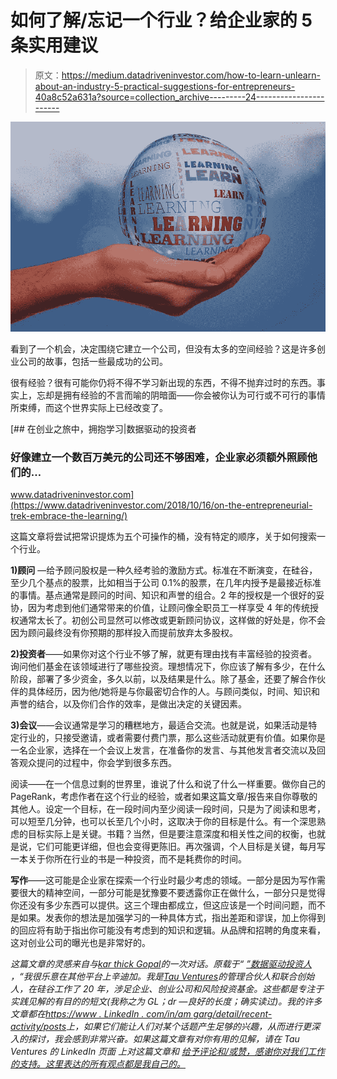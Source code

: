 # 如何了解/忘记一个行业？给企业家的 5 条实用建议

> 原文：<https://medium.datadriveninvestor.com/how-to-learn-unlearn-about-an-industry-5-practical-suggestions-for-entrepreneurs-40a8c52a631a?source=collection_archive---------24----------------------->

![](img/d22bb566654030dc1f1e5d5ed30783b6.png)

看到了一个机会，决定围绕它建立一个公司，但没有太多的空间经验？这是许多创业公司的故事，包括一些最成功的公司。

很有经验？很有可能你仍将不得不学习新出现的东西，不得不抛弃过时的东西。事实上，忘却是拥有经验的不言而喻的阴暗面——你会被你认为可行或不可行的事情所束缚，而这个世界实际上已经改变了。

[](https://www.datadriveninvestor.com/2018/10/16/on-the-entrepreneurial-trek-embrace-the-learning/) [## 在创业之旅中，拥抱学习|数据驱动的投资者

### 好像建立一个数百万美元的公司还不够困难，企业家必须额外照顾他们的…

www.datadriveninvestor.com](https://www.datadriveninvestor.com/2018/10/16/on-the-entrepreneurial-trek-embrace-the-learning/) 

这篇文章将尝试把常识提炼为五个可操作的桶，没有特定的顺序，关于如何搜索一个行业。

**1)顾问** —给予顾问股权是一种久经考验的激励方式。标准在不断演变，在硅谷，至少几个基点的股票，比如相当于公司 0.1%的股票，在几年内授予是最接近标准的事情。基点通常是顾问的时间、知识和声誉的组合。2 年的授权是一个很好的妥协，因为考虑到他们通常带来的价值，让顾问像全职员工一样享受 4 年的传统授权通常太长了。初创公司显然可以修改或更新顾问协议，这样做的好处是，你不会因为顾问最终没有你预期的那样投入而提前放弃太多股权。

**2)投资者**——如果你对这个行业不够了解，就更有理由找有丰富经验的投资者。询问他们基金在该领域进行了哪些投资。理想情况下，你应该了解有多少，在什么阶段，部署了多少资金，多久以前，以及结果是什么。除了基金，还要了解合作伙伴的具体经历，因为他/她将是与你最密切合作的人。与顾问类似，时间、知识和声誉的结合，以及你们合作的效率，是做出决定的关键因素。

**3)会议**——会议通常是学习的糟糕地方，最适合交流。也就是说，如果活动是特定行业的，只接受邀请，或者需要付费门票，那么这些活动就更有价值。如果你是一名企业家，选择在一个会议上发言，在准备你的发言、与其他发言者交流以及回答观众提问的过程中，你会学到很多东西。

阅读——在一个信息过剩的世界里，谁说了什么和说了什么一样重要。做你自己的 PageRank，考虑作者在这个行业的经验，或者如果这篇文章/报告来自你尊敬的其他人。设定一个目标，在一段时间内至少阅读一段时间，只是为了阅读和思考，可以短至几分钟，也可以长至几个小时，这取决于你的目标是什么。有一个深思熟虑的目标实际上是关键。书籍？当然，但是要注意深度和相关性之间的权衡，也就是说，它们可能更详细，但也会变得更陈旧。再次强调，个人目标是关键，每月写一本关于你所在行业的书是一种投资，而不是耗费你的时间。

**写作**——这可能是企业家在探索一个行业时最少考虑的领域。一部分是因为写作需要很大的精神空间，一部分可能是犹豫要不要透露你正在做什么，一部分只是觉得你还没有多少东西可以提供。这三个理由都成立，但这应该是一个时间问题，而不是如果。发表你的想法是加强学习的一种具体方式，指出差距和谬误，加上你得到的回应将有助于指出你可能没有考虑到的知识和逻辑。从品牌和招聘的角度来看，这对创业公司的曝光也是非常好的。

*这篇文章的灵感来自与*[*kar thick Gopal*](https://www.linkedin.com/in/karthickgopal/)*的一次对话。原载于“* [*”数据驱动投资人*](https://www.datadriveninvestor.com/2020/02/16/how-to-learn-unlearn-about-an-industry-5-practical-suggestions-for-entrepreneurs/) *，“我很乐意在其他平台上辛迪加。我是*[*Tau Ventures*](https://www.linkedin.com/pulse/announcing-tau-ventures-amit-garg/)*的管理合伙人和联合创始人，在硅谷工作了 20 年，涉足企业、创业公司和风险投资基金。这些都是专注于实践见解的有目的的短文(我称之为 GL；dr —良好的长度；确实读过)。我的许多文章都在*[*https://www . LinkedIn . com/in/am garg/detail/recent-activity/posts*](https://www.linkedin.com/in/amgarg/detail/recent-activity/posts/)*上，如果它们能让人们对某个话题产生足够的兴趣，从而进行更深入的探讨，我会感到非常兴奋。如果这篇文章有对你有用的见解，请在 Tau Ventures 的 LinkedIn 页面* *上对这篇文章和* [*给予评论和/或赞，感谢你对我们工作的支持。这里表达的所有观点都是我自己的。*](https://www.linkedin.com/company/tauventures)